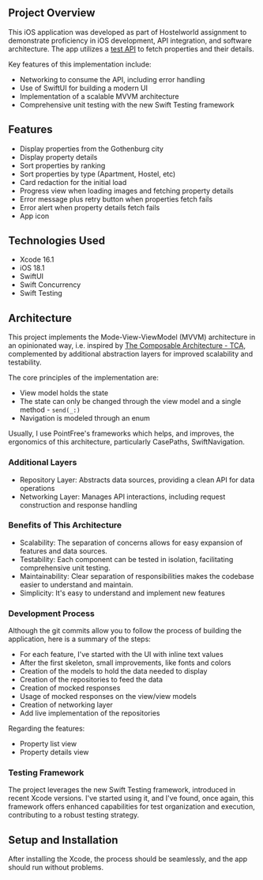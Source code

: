 ## Project Overview
This iOS application was developed as part of Hostelworld assignment to demonstrate proficiency in iOS development, API integration, and software architecture. 
The app utilizes a [test API](https://practical3.docs.apiary.io/#) to fetch properties and their details.

Key features of this implementation include:
- Networking to consume the API, including error handling
- Use of SwiftUI for building a modern UI
- Implementation of a scalable MVVM architecture
- Comprehensive unit testing with the new Swift Testing framework

## Features
- Display properties from the Gothenburg city
- Display property details
- Sort properties by ranking
- Sort properties by type (Apartment, Hostel, etc)
- Card redaction for the initial load
- Progress view when loading images and fetching property details
- Error message plus retry button when properties fetch fails
- Error alert when property details fetch fails
- App icon

## Technologies Used
- Xcode 16.1
- iOS 18.1
- SwiftUI
- Swift Concurrency
- Swift Testing

## Architecture
This project implements the Mode-View-ViewModel (MVVM) architecture in an opinionated way, i.e. inspired by [The Composable Architecture - TCA](https://github.com/pointfreeco/swift-composable-architecture), complemented by additional abstraction layers for improved scalability and testability.

The core principles of the implementation are:

- View model holds the state
- The state can only be changed through the view model and a single method - `send(_:)`
- Navigation is modeled through an enum  

Usually, I use PointFree's frameworks which helps, and improves, the ergonomics of this architecture, particularly CasePaths, SwiftNavigation.

### Additional Layers
- Repository Layer: Abstracts data sources, providing a clean API for data operations
- Networking Layer: Manages API interactions, including request construction and response handling

### Benefits of This Architecture

- Scalability: The separation of concerns allows for easy expansion of features and data sources.
- Testability: Each component can be tested in isolation, facilitating comprehensive unit testing.
- Maintainability: Clear separation of responsibilities makes the codebase easier to understand and maintain.
- Simplicity: It's easy to understand and implement new features

### Development Process

Although the git commits allow you to follow the process of building the application, here is a summary of the steps:

- For each feature, I've started with the UI with inline text values
- After the first skeleton, small improvements, like fonts and colors
- Creation of the models to hold the data needed to display
- Creation of the repositories to feed the data
- Creation of mocked responses
- Usage of mocked responses on the view/view models
- Creation of networking layer
- Add live implementation of the repositories

Regarding the features:

- Property list view
- Property details view

### Testing Framework

The project leverages the new Swift Testing framework, introduced in recent Xcode versions. 
I've started using it, and I've found, once again, this framework offers enhanced capabilities for test organization and execution, contributing to a robust testing strategy.

## Setup and Installation
After installing the Xcode, the process should be seamlessly, and the app should run without problems.
